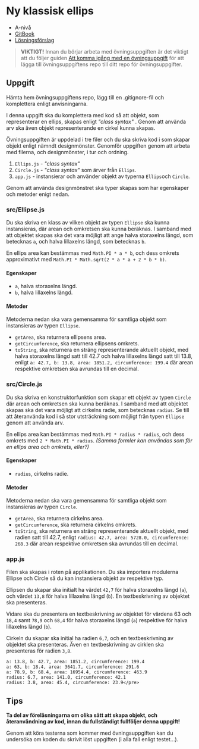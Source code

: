 # Ny klassisk ellips

- A-nivå
- [GitBook](https://coursepress.gitbook.io/1dv021/ovningsuppgifter/del-2/a-niva/ny-klassisk-ellips)
- [Lösningsförslag](https://github.com/1dv021/exercise-solution-proposals/tree/master/part-2/new-classic-ellipse)


>__VIKTIGT!__ Innan du börjar arbeta med övningsuppgiften är det viktigt att du följer guiden [Att komma igång med en övningsuppgift](https://coursepress.gitbook.io/1dv021/guider/att-komma-igang-med-en-ovningsuppgift) för att lägga till övningsuppgiftens repo till ditt repo för övningsuppgifter.

## Uppgift

Hämta hem övningsuppgiftens repo, lägg till en .gitignore-fil och komplettera enligt anvisningarna.

I denna uppgift ska du komplettera med kod så att objekt, som representerar en ellips, skapas enligt _"class syntax"_ . Genom att använda arv ska även objekt representerande en cirkel kunna skapas.

Övningsuppgiften är uppdelad i tre filer och du ska skriva kod i som skapar objekt enligt nämndt designmönster. Genomför uppgiften genom att arbeta med filerna, och designmönster, i tur och ordning.

1. `Ellips.js` - _"class syntax"_
1. `Circle.js` - _"class syntax"_ som ärver från `Ellips`.
1. `app.js` - instansierar och använder objekt av typerna `Ellips`och `Circle`.

Genom att använda designmönstret ska typer skapas som har egenskaper och metoder enigt nedan.

### src/Ellipse.js

Du ska skriva en klass av vilken objekt av typen `Ellipse` ska kunna instansieras, där arean och omkretsen ska kunna beräknas. I samband med att objektet skapas ska det vara möjligt att ange halva storaxelns längd, som betecknas `a`, och halva lillaxelns längd, som betecknas `b`.

En ellips area kan bestämmas med `Math.PI * a * b`, och dess omkrets approximativt med `Math.PI * Math.sqrt(2 * a * a + 2 * b * b)`.

#### Egenskaper

- `a`, halva storaxelns längd.
- `b`, halva lillaxelns längd.

#### Metoder

Metoderna nedan ska vara gemensamma för samtliga objekt som instansieras av typen `Ellipse`.

- `getArea`, ska returnera ellipsens area.
- `getCircumference`, ska returnera ellipsens omkrets.
- `toString`, ska returnera en sträng representerande aktuellt objekt, med halva storaxelns längd satt till 42.7 och halva lillaxelns längd satt till 13.8, enligt `a: 42.7, b: 13.8, area: 1851.2, circumference: 199.4` där arean respektive omkretsen ska avrundas till en decimal.

### src/Circle.js

Du ska skriva en konstruktorfunktion som skapar ett objekt av typen `Circle` där arean och omkretsen ska kunna beräknas. I samband med att objektet skapas ska det vara möjligt att cirkelns radie, som betecknas `radius`. Se till att återanvända kod i så stor utsträckning som möjligt från typen `Ellipse` genom att använda arv.

En ellips area kan bestämmas med `Math.PI * radius * radius`, och dess omkrets med `2 * Math.PI * radius`. _(Samma formler kan användas som för en ellips area och omkrets, eller?)_

#### Egenskaper

- `radius`, cirkelns radie.

#### Metoder

Metoderna nedan ska vara gemensamma för samtliga objekt som instansieras av typen `Circle`.

- `getArea`, ska returnera cirkelns area.
- `getCircumference`, ska returnera cirkelns omkrets.
- `toString`, ska returnera en sträng representerande aktuellt objekt, med radien satt till 42.7, enligt `radius: 42.7, area: 5728.0, circumference: 268.3` där arean respektive omkretsen ska avrundas till en decimal.

### app.js

Filen ska skapas i roten på applikationen. Du ska importera modulerna Ellipse och Circle så du kan instansiera objekt av respektive typ.

Ellipsen du skapar ska initialt ha värdet `42,7` för halva storaxelns längd (`a`), och värdet `13,8` för halva lillaxelns längd (`b`). En textbeskrivning av objektet ska presenteras.

Vidare ska du presentera en textbeskrivning av objektet för värdena 63 och `18,4` samt `78,9` och `68,4` för halva storaxelns längd (`a`) respektive för halva lillaxelns längd (`b`).

Cirkeln du skapar ska initial ha radien `6,7`, och en textbeskrivning av objektet ska presenteras. Även en textbeskrivning av cirklen ska presenteras för radien `3,8`.

```
a: 13.8, b: 42.7, area: 1851.2, circumference: 199.4
a: 63, b: 18.4, area: 3641.7, circumference: 291.6
a: 78.9, b: 68.4, area: 16954.4, circumference: 463.9
radius: 6.7, area: 141.0, circumference: 42.1
radius: 3.8, area: 45.4, circumference: 23.9</pre>
```

## Tips

__Ta del av föreläsningarna om olika sätt att skapa objekt, och återanvändning av kod, innan du fullständigt fullföljer denna uppgift!__

Genom att köra testerna som kommer med övningsuppgiften kan du undersöka om koden du skrivit löst uppgiften (i alla fall enligt testet...).